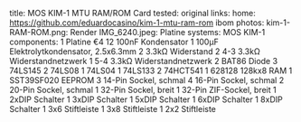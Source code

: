 title: MOS KIM-1 MTU RAM/ROM Card
tested: original
links:
    home: https://github.com/eduardocasino/kim-1-mtu-ram-rom
    ibom
photos:
    kim-1-RAM-ROM.png: Render
    IMG_6240.jpeg: Platine
systems:
    MOS KIM-1
components:
    1 Platine €4
    12 100nF Kondensator
    1 100µF Elektrolytkondensator, 2.5x6.3mm
    2 3.3kΩ Widerstand
    2 4-3 3.3kΩ Widerstandnetzwerk
    1 5-4 3.3kΩ Widerstandnetzwerk
    2 BAT86 Diode
    3 74LS145
    2 74LS08
    1 74LS04
    1 74LS133
    2 74HCT541
    1 628128 128kx8 RAM
    1 SST39SF020 EEPROM
    3 14-Pin Sockel, schmal
    4 16-Pin Sockel, schmal
    2 20-Pin Sockel, schmal
    1 32-Pin Sockel, breit
    1 32-Pin ZIF-Sockel, breit
    1 2xDIP Schalter
    1 3xDIP Schalter
    1 5xDIP Schalter
    1 6xDIP Schalter
    1 8xDIP Schalter
    1 3x6 Stiftleiste
    1 3x8 Stiftleiste
    1 2x2 Stiftleiste



